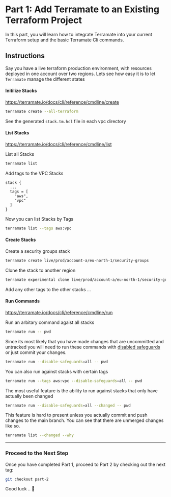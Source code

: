 # Part 1: Add Terramate to an Existing Terraform Project

In this part, you will learn how to integrate Terramate into your current Terraform setup and the basic Terramate Cli commands.

## Instructions

Say you have a live terraform production environment, with resources deployed in one account over two regions. Lets see how easy it is to let `Terramate` manage the different states

#### Initilize Stacks

<https://terramate.io/docs/cli/reference/cmdline/create>

```bash
terramate create --all-terraform
```

See the generated `stack.tm.hcl` file in each vpc directory

#### List Stacks

<https://terramate.io/docs/cli/reference/cmdline/list>

List all Stacks

```bash
terramate list
```

Add tags to the VPC Stacks

```hcl
stack {
  ...
  tags = [
    "aws",
    "vpc"
  ]
}
```

Now you can list Stacks by Tags

```bash
terramate list --tags aws:vpc
```

#### Create Stacks

Create a security groups stack

```bash
terramate create live/prod/account-a/eu-north-1/security-groups 
```

Clone the stack to another region

```bash
terramate experimental clone live/prod/account-a/eu-north-1/security-groups live/prod/account-a/eu-central-1/security-groups
```

Add any other tags to the other stacks ...

#### Run Commands

<https://terramate.io/docs/cli/reference/cmdline/run>

Run an arbitary command agaist all stacks

```bash
terramate run -- pwd 
```

Since its most likely that you have made changes that are uncommitted and untracked you will need to run these commands with [disabled safeguards](https://terramate.io/docs/cli/orchestration/safeguards) or just commit your changes.

```bash
terramate run --disable-safeguards=all -- pwd
```

You can also run against stacks with certain tags

```bash
terramate run --tags aws:vpc --disable-safeguards=all -- pwd
```

The most useful feature is the ability to run against stacks that only have actually been changed

```bash
terramate run --disable-safeguards=all --changed -- pwd
```

This feature is hard to present unless you actually commit and push changes to the main branch. You can see that there are unmerged changes like so.

```bash
terramate list --changed --why
```

---

### Proceed to the Next Step

Once you have completed Part 1, proceed to Part 2 by checking out the next tag:

```sh
git checkout part-2
```

Good luck .. 🚀

